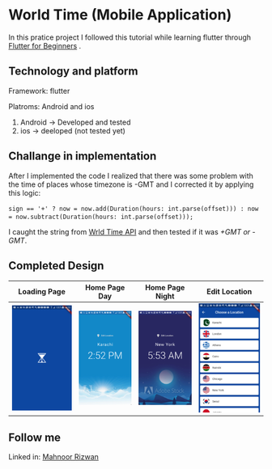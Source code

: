 # World Time (Mobile Application)

In this pratice project I followed this tutorial while learning flutter through 
[Flutter for Beginners](https://www.youtube.com/watch?v=1ukSR1GRtMU&list=PL4cUxeGkcC9jLYyp2Aoh6hcWuxFDX6PBJ) .

## Technology and platform
Framework: flutter

Platroms: Android and ios
1. Android -> Developed and tested
2. ios -> deeloped (not tested yet)

## Challange in implementation
After I implemented the code I realized that there was some problem with the time of places whose timezone is -GMT and I corrected it by applying this logic: 
```
sign == '+' ? now = now.add(Duration(hours: int.parse(offset))) : now = now.subtract(Duration(hours: int.parse(offset)));
```
I caught the string from [Wrld Time API](http://worldtimeapi.org) and then tested if it was *+GMT or -GMT*.

## Completed Design
|Loading Page|Home Page Day|Home Page Night|Edit Location|
|---|---|---|---|
|![Loading](weather_app/assets/Loading.png)|![Home Page Day](weather_app/assets/HomaPageDay.png)|![Home Page Night](weather_app/assets/HomePageNight.png)|![Edit Location](weather_app/assets/EditLocation.png)|

## Follow me
Linked in: 
[Mahnoor Rizwan](https://www.linkedin.com/in/mahnoor-rizwan-b7657818b/) 

